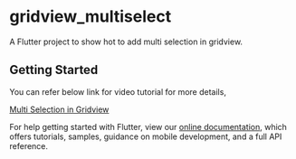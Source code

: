 # gridview_multiselect

A Flutter project to show hot to add multi selection in gridview.

## Getting Started
You can refer below link for video tutorial for more details,

[Multi Selection in Gridview](https://youtu.be/QH5nQZd-LlY)

For help getting started with Flutter, view our
[online documentation](https://flutter.dev/docs), which offers tutorials,
samples, guidance on mobile development, and a full API reference.
